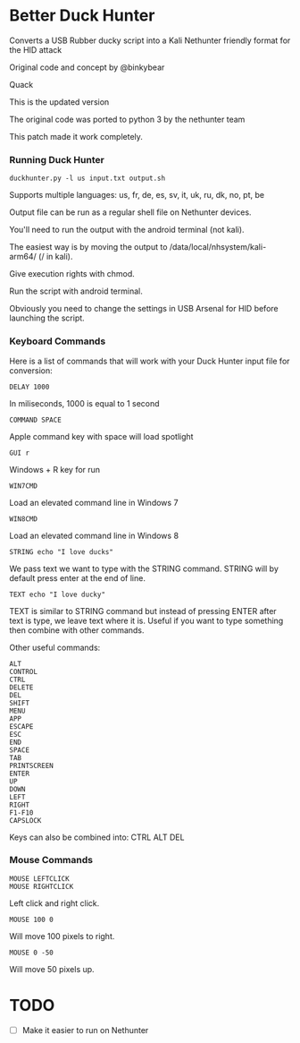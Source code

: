 Better Duck Hunter
==========

Converts a USB Rubber ducky script into a Kali Nethunter friendly format for the HID attack

Original code and concept by @binkybear

Quack

This is the updated version

The original code was ported to python 3 by the nethunter team

This patch made it work completely.


### Running Duck Hunter
```
duckhunter.py -l us input.txt output.sh
```
Supports multiple languages: us, fr, de, es, sv, it, uk, ru, dk, no, pt, be

Output file can be run as a regular shell file on Nethunter devices.

You'll need to run the output with the android terminal (not kali).

The easiest way is by moving the output to /data/local/nhsystem/kali-arm64/ (/ in kali).

Give execution rights with chmod.

Run the script with android terminal.

Obviously you need to change the settings in USB Arsenal for HID before launching the script.

### Keyboard Commands

Here is a list of commands that will work with your Duck Hunter input file for conversion:
```
DELAY 1000
```
In miliseconds, 1000 is equal to 1 second
```
COMMAND SPACE
```
Apple command key with space will load spotlight
```
GUI r
```
Windows + R key for run
```
WIN7CMD
```
Load an elevated command line in Windows 7
```
WIN8CMD
```
Load an elevated command line in Windows 8
```
STRING echo "I love ducks"
```
We pass text we want to type with the STRING command. STRING will by default press enter at the end of line.
```
TEXT echo "I love ducky"
```
TEXT is similar to STRING command but instead of pressing ENTER after text is type, we leave text where it is.  Useful if you want to type something then combine with other commands.

Other useful commands:

```
ALT
CONTROL
CTRL
DELETE
DEL
SHIFT
MENU
APP
ESCAPE
ESC
END
SPACE
TAB
PRINTSCREEN
ENTER
UP
DOWN
LEFT
RIGHT
F1-F10
CAPSLOCK
```

Keys can also be combined into: CTRL ALT DEL

### Mouse Commands
```
MOUSE LEFTCLICK
MOUSE RIGHTCLICK
```
Left click and right click.
```
MOUSE 100 0
```
Will move 100 pixels to right.
```
MOUSE 0 -50
```
Will move 50 pixels up.

TODO
==========
- [ ] Make it easier to run on Nethunter
